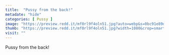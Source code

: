```yaml
---
title:  "Pussy from the back!"
metadate: "hide"
categories: [ Pussy ]
image: "https://preview.redd.it/mf0rl9f4oln51.jpg?auto=webp&s=0bc91e89d249a0d386da2ef2be824f76a97a8146"
thumb: "https://preview.redd.it/mf0rl9f4oln51.jpg?width=1080&crop=smart&auto=webp&s=07f4b65952e8e367a97ec16373ab97490c95fe9b"
visit: ""
---
```

Pussy from the back!
